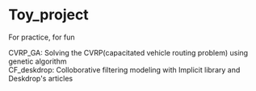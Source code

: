 # Toy_project

For practice, for fun

CVRP_GA: Solving the CVRP(capacitated vehicle routing problem) using genetic algorithm\
CF_deskdrop: Colloborative filtering modeling with Implicit library and Deskdrop's articles

